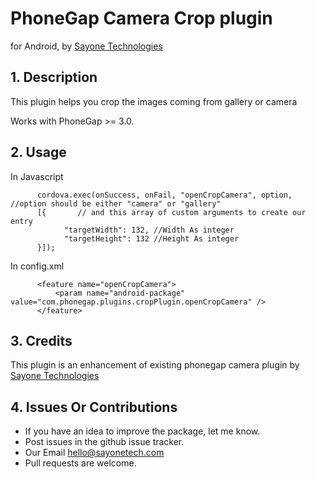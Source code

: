 # PhoneGap Camera Crop plugin 

for  Android, by [Sayone Technologies](http://www.sayonetech.com)


## 1. Description

This plugin helps you crop the images coming from  gallery or camera

Works with PhoneGap >= 3.0.

## 2. Usage

In Javascript

          cordova.exec(onSuccess, onFail, "openCropCamera", option, //option should be either "camera" or "gallery"
          [{       // and this array of custom arguments to create our entry
                "targetWidth": 132, //Width As integer
                "targetHeight": 132 //Height As integer
          }]);

In config.xml

          <feature name="openCropCamera">
              <param name="android-package" value="com.phonegap.plugins.cropPlugin.openCropCamera" />
          </feature>

## 3. Credits

This plugin is an enhancement of existing phonegap camera plugin by [Sayone Technologies](http://www.sayonetech.com)

## 4. Issues Or Contributions

* If you have an idea to improve the package, let me know. 
* Post issues in the github issue tracker.
*  Our Email hello@sayonetech.com
*  Pull requests are welcome.


